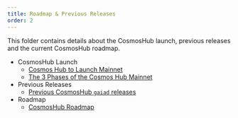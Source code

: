 ```yaml
---
title: Roadmap & Previous Releases
order: 2
---
```

  
This folder contains details about the CosmosHub launch, previous releases and the current CosmosHub roadmap.

- CosmosHub Launch
  - [Cosmos Hub to Launch Mainnet](./launch/blog-1-en.md)
  - [The 3 Phases of the Cosmos Hub Mainnet](./launch/blog-2-en.md)
- Previous Releases
  - [Previous CosmosHub `gaiad` releases](./previous-releases.md)
- Roadmap
  - [CosmosHub Roadmap](./cosmos-hub-roadmap-2.0.md)
